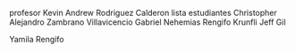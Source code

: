 profesor
Kevin Andrew Rodriguez Calderon
lista estudiantes
Christopher Alejandro Zambrano Villavicencio
Gabriel Nehemias Rengifo Krunfli
Jeff Gil

Yamila Rengifo